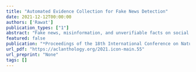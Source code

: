 ```yaml
---
title: "Automated Evidence Collection for Fake News Detection"
date: 2021-12-12T00:00:00
authors: ['Rawat']
publication_types: ["1"]
abstract: "Fake news, misinformation, and unverifiable facts on social media platforms propagate disharmony and affect society, especially when dealing with an epidemic like COVID-19. The task of Fake News Detection aims to tackle the effects of such misinformation by classifying news items as fake or real. In this paper, we propose a novel approach that improves over the current automatic fake news detection approaches by automatically gathering evidence for each claim. Our approach extracts supporting evidence from the web articles and then selects appropriate text to be treated as evidence sets. We use a pre-trained summarizer on these evidence sets and then use the extracted summary as supporting evidence to aid the classification task. Our experiments, using both machine learning and deep learning-based methods, help perform an extensive evaluation of our approach. The results show that our approach outperforms the state-of-the-art methods in fake news detection to achieve an F1-score of 99.25 over the dataset provided for the CONSTRAINT-2021 Shared Task. We also release the augmented dataset, our code and models for any further research."
featured: false
publication: "*Proceedings of the 18th International Conference on Natural Language Processing (ICON)*"
url_pdf: "https://aclanthology.org/2021.icon-main.55"
url_preprint: "None"
tags: []
---
```

